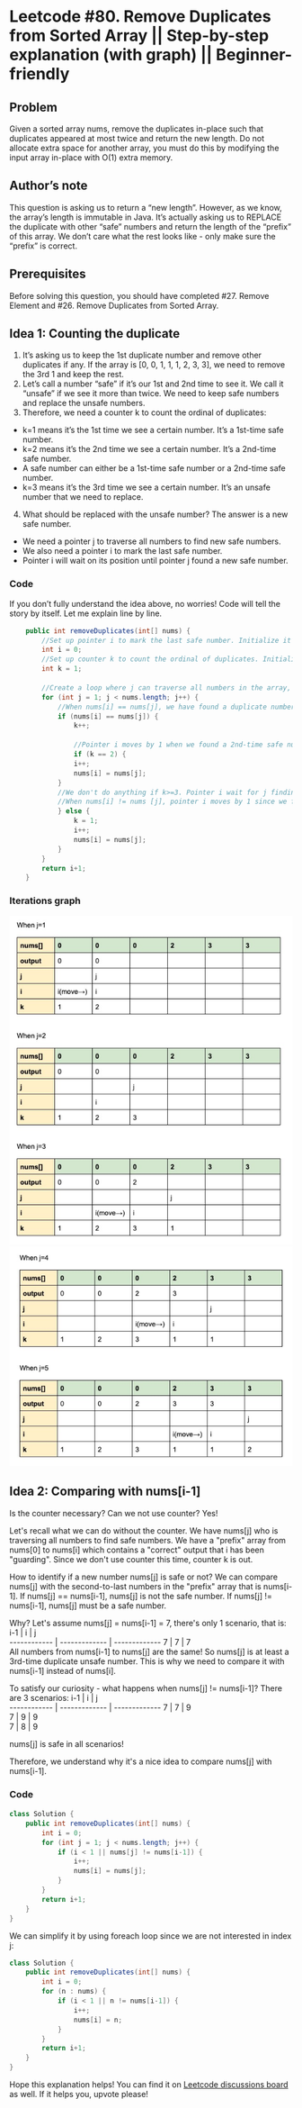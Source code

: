 # Leetcode #80. Remove Duplicates from Sorted Array || Step-by-step explanation (with graph) || Beginner-friendly
## Problem
Given a sorted array nums, remove the duplicates in-place such that duplicates appeared at most twice and return the new length.
Do not allocate extra space for another array, you must do this by modifying the input array in-place with O(1) extra memory.

## Author’s note
This question is asking us to return a “new length”. However, as we know, the array’s length is immutable in Java. It’s actually asking us to REPLACE the duplicate with other “safe” numbers and return the length of the “prefix” of this array. We don’t care what the rest looks like - only make sure the “prefix” is correct.

## Prerequisites
Before solving this question, you should have completed #27. Remove Element and #26. Remove Duplicates from Sorted Array.

## Idea 1: Counting the duplicate
1. It’s asking us to keep the 1st duplicate number and remove other duplicates if any. If the array is [0, 0, 1, 1, 1, 2, 3, 3], we need to remove the 3rd 1 and keep the rest.
2. Let’s call a number “safe” if it’s our 1st and 2nd time to see it. We call it “unsafe” if we see it more than twice. We need to keep safe numbers and replace the unsafe numbers.
3. Therefore, we need a counter k to count the ordinal of duplicates:
* k=1 means it’s the 1st time we see a certain number. It’s a 1st-time safe number.
* k=2 means it’s the 2nd time we see a certain number. It’s a 2nd-time safe number.
* A safe number can either be a 1st-time safe number or a 2nd-time safe number.
* k=3 means it’s the 3rd time we see a certain number. It’s an unsafe number that we need to replace.
4. What should be replaced with the unsafe number? The answer is a new safe number.
* We need a pointer j to traverse all numbers to find new safe numbers.
* We also need a pointer i to mark the last safe number.
* Pointer i will wait on its position until pointer j found a new safe number.


### Code
If you don’t fully understand the idea above, no worries! Code will tell the story by itself. Let me explain line by line.
```java
    public int removeDuplicates(int[] nums) {
        //Set up pointer i to mark the last safe number. Initialize it to 0 to start from the first number.
        int i = 0;
        //Set up counter k to count the ordinal of duplicates. Initialize it to 1 to denote the "kth" time that we see a number.
        int k = 1;

        //Create a loop where j can traverse all numbers in the array, except the first number (because we use 2 pointers so the first number has been represented by i=0)
        for (int j = 1; j < nums.length; j++) {
            //When nums[i] == nums[j], we have found a duplicate number. Maybe it's safe if it's a 2nd-time safe number. So we use k to count the ordinal of this duplicate.
            if (nums[i] == nums[j]) {
                k++;

                //Pointer i moves by 1 when we found a 2nd-time safe number. We assign that value to nums[i+1].
                if (k == 2) {
                i++;
                nums[i] = nums[j];
            }
            //We don't do anything if k>=3. Pointer i wait for j finding a safe number.
            //When nums[i] != nums [j], pointer i moves by 1 since we found a different number - a 1st-time safe number. We assign that value to nums[i+1].
            } else {
                k = 1;
                i++;
                nums[i] = nums[j];
            }
        }
        return i+1;
    }
```

### Iterations graph
![](LC80.jpg)
![](LC80_2.jpg)


## Idea 2: Comparing with nums[i-1]
Is the counter necessary? Can we not use counter? Yes!

Let's recall what we can do without the counter. We have nums[j] who is traversing all numbers to find safe numbers. We have a "prefix" array from nums[0] to nums[i] which contains a "correct" output that i has been "guarding". Since we don't use counter this time, counter k is out.

How to identify if a new number nums[j] is safe or not? We can compare nums[j] with the second-to-last numbers in the "prefix" array that is nums[i-1]. If nums[j] == nums[i-1], nums[j] is not the safe number. If nums[j] != nums[i-1], nums[j] must be a safe number.

Why? Let's assume nums[j] = nums[i-1] = 7, there's only 1 scenario, that is: 
i-1          | i             | j           
------------ | ------------- | -------------
7            | 7             | 7            
All numbers from nums[i-1] to nums[j] are the same! So nums[j] is at least a 3rd-time duplicate unsafe number. This is why we need to compare it with nums[i-1] instead of nums[i].

To satisfy our curiosity - what happens when nums[j] != nums[i-1]? There are 3 scenarios: 
i-1          | i             | j           
------------ | ------------- | -------------
7            | 7             | 9             
7            | 9             | 9            
7            | 8             | 9            

nums[j] is safe in all scenarios!

Therefore, we understand why it's a nice idea to compare nums[j] with nums[i-1].

### Code
```java
class Solution {
    public int removeDuplicates(int[] nums) {
        int i = 0;
        for (int j = 1; j < nums.length; j++) {
            if (i < 1 || nums[j] != nums[i-1]) {
                i++;
                nums[i] = nums[j];
            }
        }
        return i+1;
    }
}
```
We can simplify it by using foreach loop since we are not interested in index j:
```java
class Solution {
    public int removeDuplicates(int[] nums) {
        int i = 0;
        for (n : nums) {
            if (i < 1 || n != nums[i-1]) {
                i++;
                nums[i] = n;
            }
        }
        return i+1;
    }
}
```
Hope this explanation helps! You can find it on [Leetcode discussions board](https://leetcode.com/problems/remove-duplicates-from-sorted-array-ii/discuss/792178/Java-oror-2-pointers-100-faster-oror-Step-by-step-explanation-(with-graph)-oror-Beginners-friendly) as well. If it helps you, upvote please!

